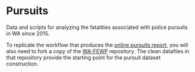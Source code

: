 # Pursuits
Data and scripts for analyzing the fatalities associated with police pursuits in WA since 2015. 

To replicate the workflow that produces the [online pursuits report](https://rpubs.com/moxbox/wa_pursuits), 
you will also need to fork a copy of the [WA-FEWP](https://github.com/nextstepswa/WA-FEWP) repository.
The clean datafiles in that repository provide the starting point for the pursuit dataset construction.

